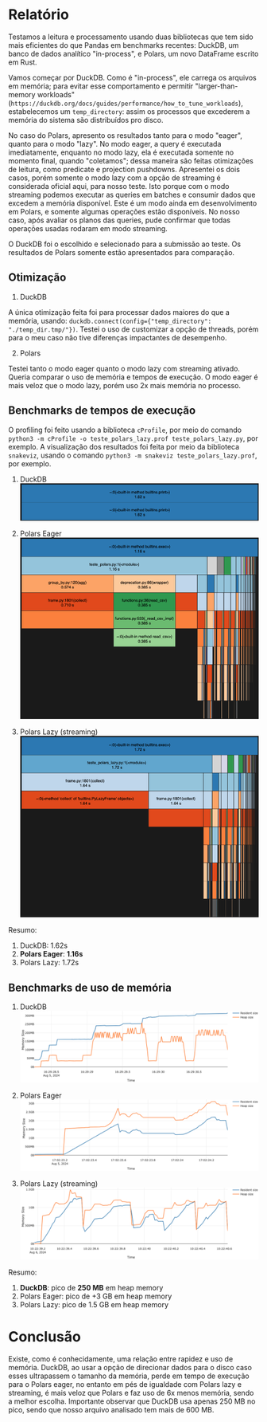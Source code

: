 # Relatório

Testamos a leitura e processamento usando duas bibliotecas que tem sido mais eficientes do que Pandas em benchmarks recentes: DuckDB, um banco de dados analítico "in-process", e Polars, um novo DataFrame escrito em Rust.

Vamos começar por DuckDB. Como é "in-process", ele carrega os arquivos em memória; para evitar esse comportamento e permitir "larger-than-memory workloads" (`https://duckdb.org/docs/guides/performance/how_to_tune_workloads`), estabelecemos um `temp_directory`: assim os processos que excederem a memória do sistema são distribuídos pro disco.

No caso do Polars, apresento os resultados tanto para o modo "eager", quanto para o modo "lazy". No modo eager, a query é executada imediatamente, enquanto no modo lazy, ela é executada somente no momento final, quando "coletamos"; dessa maneira são feitas otimizações de leitura, como predicate e projection pushdowns. Apresentei os dois casos, porém somente o modo lazy com a opção de streaming é considerada oficial aqui, para nosso teste. Isto porque com o modo streaming podemos executar as queries em batches e consumir dados que excedem a memória disponível. Este é um modo ainda em desenvolvimento em Polars, e somente algumas operações estão disponíveis. No nosso caso, após avaliar os planos das queries, pude confirmar que todas operaçōes usadas rodaram em modo streaming.

O DuckDB foi o escolhido e selecionado para a submissão ao teste. Os resultados de Polars somente estão apresentados para comparação.

## Otimização

1. DuckDB

A única otimização feita foi para processar dados maiores do que a memória, usando: `duckdb.connect(config={"temp_directory": "./temp_dir.tmp/"})`. Testei o uso de customizar a opção de threads, porém para o meu caso não tive diferenças impactantes de desempenho.

2. Polars
    
Testei tanto o modo eager quanto o modo lazy com streaming ativado. Queria comparar o uso de memória e tempos de execução. O modo eager é mais veloz que o modo lazy, porém uso 2x mais memória no processo.

## Benchmarks de tempos de execução

O profiling foi feito usando a biblioteca `cProfile`, por meio do comando `python3 -m cProfile -o teste_polars_lazy.prof teste_polars_lazy.py`, por exemplo. A visualização dos resultados foi feita por meio da biblioteca `snakeviz`, usando o comando `python3 -m snakeviz teste_polars_lazy.prof`, por exemplo.

1. DuckDB
![Benchmark Tempo DuckDB](tempo_duckdb.png)

2. Polars Eager
![Benchmark Tempo DuckDB](tempo_polars_eager.png)

3. Polars Lazy (streaming)
![Benchmark Tempo DuckDB](tempo_polars_lazy.png)

Resumo:
1. DuckDB: 1.62s
2. **Polars Eager**: **1.16s**
3. Polars Lazy: 1.72s

## Benchmarks de uso de memória

1. DuckDB
![Benchmark Tempo DuckDB](memoria_duckdb.png)

2. Polars Eager
![Benchmark Tempo DuckDB](memoria_polars_eager.png)

3. Polars Lazy (streaming)
![Benchmark Tempo DuckDB](memoria_polars_lazy.png)

Resumo:
1. **DuckDB**: pico de **250 MB** em heap memory
2. Polars Eager: pico de +3 GB em heap memory
3. Polars Lazy: pico de 1.5 GB em heap memory

# Conclusão

Existe, como é conhecidamente, uma relação entre rapidez e uso de memória. DuckDB, ao usar a opção de direcionar dados para o disco caso esses ultrapassem o tamanho da memória, perde em tempo de execução para o Polars eager, no entanto em pés de igualdade com Polars lazy e streaming, é mais veloz que Polars e faz uso de 6x menos memória, sendo a melhor escolha.
Importante observar que DuckDB usa apenas 250 MB no pico, sendo que nosso arquivo analisado tem mais de 600 MB.